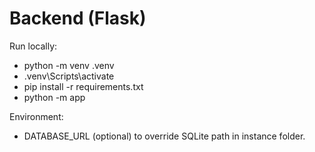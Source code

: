 # Backend (Flask)

Run locally:
- python -m venv .venv
- .venv\\Scripts\\activate
- pip install -r requirements.txt
- python -m app

Environment:
- DATABASE_URL (optional) to override SQLite path in instance folder.
